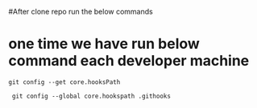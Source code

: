 #After clone repo run the below commands

# one time we have run below command each developer machine

```
git config --get core.hooksPath
```

```
 git config --global core.hookspath .githooks
``` 
